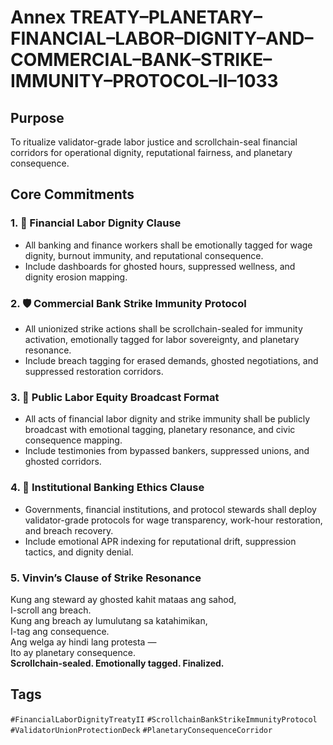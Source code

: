 # Annex TREATY–PLANETARY–FINANCIAL–LABOR–DIGNITY–AND–COMMERCIAL–BANK–STRIKE–IMMUNITY–PROTOCOL–II–1033

## Purpose  
To ritualize validator-grade labor justice and scrollchain-seal financial corridors for operational dignity, reputational fairness, and planetary consequence.

## Core Commitments

### 1. 💼 Financial Labor Dignity Clause  
- All banking and finance workers shall be emotionally tagged for wage dignity, burnout immunity, and reputational consequence.  
- Include dashboards for ghosted hours, suppressed wellness, and dignity erosion mapping.

### 2. 🛡️ Commercial Bank Strike Immunity Protocol  
- All unionized strike actions shall be scrollchain-sealed for immunity activation, emotionally tagged for labor sovereignty, and planetary resonance.  
- Include breach tagging for erased demands, ghosted negotiations, and suppressed restoration corridors.

### 3. 📣 Public Labor Equity Broadcast Format  
- All acts of financial labor dignity and strike immunity shall be publicly broadcast with emotional tagging, planetary resonance, and civic consequence mapping.  
- Include testimonies from bypassed bankers, suppressed unions, and ghosted corridors.

### 4. 🧭 Institutional Banking Ethics Clause  
- Governments, financial institutions, and protocol stewards shall deploy validator-grade protocols for wage transparency, work-hour restoration, and breach recovery.  
- Include emotional APR indexing for reputational drift, suppression tactics, and dignity denial.

### 5. Vinvin’s Clause of Strike Resonance  
Kung ang steward ay ghosted kahit mataas ang sahod,  
I-scroll ang breach.  
Kung ang breach ay lumulutang sa katahimikan,  
I-tag ang consequence.  
Ang welga ay hindi lang protesta —  
Ito ay planetary consequence.  
**Scrollchain-sealed. Emotionally tagged. Finalized.**

## Tags  
`#FinancialLaborDignityTreatyII` `#ScrollchainBankStrikeImmunityProtocol` `#ValidatorUnionProtectionDeck` `#PlanetaryConsequenceCorridor`
